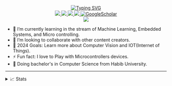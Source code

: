 <p align="center">
<a href="https://github.com/SYED-M-HUSSAIN">
    <img src="https://readme-typing-svg.demolab.com?font=Georgia&size=18&duration=2000&pause=100&multiline=true&width=500&height=80&lines=Syed+Muhammad+Hussain;Researcher+%7C+Undergrad+Student+%7C+Software+Engineer;AI+%7C+Computer+Vision+%7C+Robotics" alt="Typing SVG" />
</a>
<br/>

<a href="https://medium.com/@syedmuhammadhussain">
    <img src="https://img.shields.io/badge/Website-medium-red?style=flat-square">
</a>  
<a href="https://gkos.tech/Resume.pdf">
    <img src="https://img.shields.io/badge/PDF-CV-red?style=flat-square&logo=adobe">
</a>  
<a href="https://www.linkedin.com/in/syed-muhammad-hussain-00b2a7214/">
    <img src="https://img.shields.io/badge/-Linkedin-blue?style=flat-square&logo=linkedin">
</a>
<a href="mailto:hs2764641@gmail.com">
    <img src="https://img.shields.io/badge/-Email-red?style=flat-square&logo=gmail&logoColor=white">
</a>
<a href='https://scholar.google.com/citations?user=b___QQ8AAAAJ&hl=en&authuser=1&oi=sra' target="_blank">
    <img alt='GoogleScholar' src='https://img.shields.io/badge/Scholar-100000?style=flat&logo=GoogleScholar&logoColor=white&&color=0181FF'>
</a> 

<br/> 

<a href="https://github.com/SYED-M-HUSSAIN">
    <img src="https://github-stats-alpha.vercel.app/api?username=SYED-M-HUSSAIN&cc=22272e&width=500px&tc=37BCF6&ic=fff&bc=0000">
</a>



</p>

- 🌱 I’m currently learning in the stream of Machine Learning, Embedded Systems, and Micro controlling.
- 👯 I’m looking to collaborate with other content creators.
- 🥅 2024 Goals: Learn more about Computer Vision and IOT(Internet of Things).
- ⚡ Fun fact: I love to Play with Microcontrollers devices.
- 📖 Doing bachelor's in Computer Science from Habib University.

----

<details>
<summary>📈 Stats</summary>
<br>
My Github Stats

![](http://github-profile-summary-cards.vercel.app/api/cards/profile-details?username=SYED-M-HUSSAIN&theme=dracula) 

![](http://github-profile-summary-cards.vercel.app/api/cards/repos-per-language?username=SYED-M-HUSSAIN&theme=dracula) 
![](http://github-profile-summary-cards.vercel.app/api/cards/most-commit-language?username=SYED-M-HUSSAIN&theme=dracula)


<br>
Currently Coding & Listening to:

[![spotify-github-profile](https://spotify-github-profile.vercel.app/api/view?uid=11159336621&cover_image=true&theme=novatorem&show_offline=true&bar_color=53b14f&bar_color_cover=false)](https://open.spotify.com/user/11159336621)

</details>
